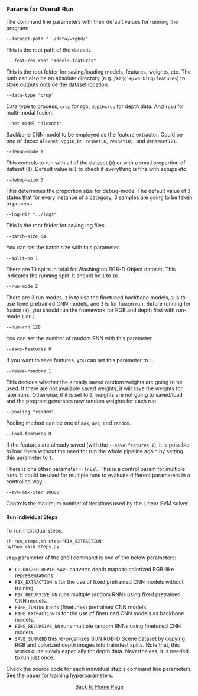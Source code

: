 ### Params for Overall Run
The command line parameters with their default values for running the program:<br/>
```
--dataset-path "../data/wrgbd/" 
```
This is the root path of the dataset. <br/>

```
 --features-root "models-features"
```
This is the root folder for saving/loading models, features, weights, etc. The
path can also be an absolute directory (e.g. `/kaggle/working/features`) to store
outputs outside the dataset location.<br/>

```
--data-type "crop" 
```
Data type to process, `crop` for rgb, `depthcrop` for depth data. And `rgbd` for multi-modal fusion. <br/>

```
--net-model "alexnet" 
```
Backbone CNN model to be employed as the feature extractor. Could be one of these: `alexnet`, `vgg16_bn`, `resnet50`, `resnet101`, and `densenet121`. <br/>

```
--debug-mode 1 
```
This controls to run with all of the dataset (`0`) or with a small proportion of dataset (`1`). Default value is `1` to check if everything is fine with setups etc.<br/>

```
--debug-size 3 
```
This determines the proportion size for debug-mode. The default value of `3` states that for every instance of a category, 3 samples are going to be taken to process.<br/>

```
--log-dir "../logs" 
```
This is the root folder for saving log files.<br/>

```
--batch-size 64 
```
You can set the batch size with this parameter.<br/>

```
--split-no 1 
```
There are 10 splits in total for Washington RGB-D Object dataset. This indicates the running split. It should be `1` to `10`.<br/>

```
--run-mode 2 
```
There are 3 run modes. `1` is to use the finetuned backbone models, `2` is to use fixed pretrained CNN models, and `3` is for fusion run. Before running for fusion (`3`), you should run the framework for RGB and depth first with run-mode `1` or `2`.<br/>

```
--num-rnn 128 
```
You can set the number of random RNN with this parameter.<br/>

```
--save-features 0 
```
If you want to save features, you can set this parameter to `1`.<br/>

```
--reuse-randoms 1 
```
This decides whether the already saved random weights are going to be used. If there are not available saved weights, it will save the weights for later runs. Otherwise, if it is set to `0`, weights are not going to saved/load and the program generates new random weights for each run.<br/>

```
--pooling "random"  
```
Pooling method can be one of `max`, `avg`, and `random`.<br/>

```
--load-features 0  
```
If the features are already saved (with the `--save-features 1`), it is possible to load them without the need for run the whole pipeline again by setting this parameter to `1`.<br/>

There is one other parameter `--trial`. This is a control param for multiple runs. It could be used for multiple runs to evaluate different parameters in a controlled way.

``` 
--svm-max-iter 10000
```
Controls the maximum number of iterations used by the Linear SVM solver.


#### Run Individual Steps
To run individual steps:<br/>
```
sh run_steps.sh step="FIX_EXTRACTION"
python main_steps.py
```
`step` parameter of the shell command is one of the below parameters: <br/>

- `COLORIZED_DEPTH_SAVE` converts depth maps to colorized RGB-like representations. <br/>
- `FIX_EXTRACTION` is for the use of fixed pretrained CNN models without training. <br/>
- `FIX_RECURSIVE_NN` runs multiple random RNNs using fixed pretrained CNN models. <br/>
- `FINE_TUNING` trains (finetunes) pretrained CNN models. <br/>
- `FINE_EXTRACTION` is for the use of finetuned CNN models as backbone models. <br/>
- `FINE_RECURSIVE_NN` runs multiple random RNNs using finetuned CNN models. <br/>
- `SAVE_SUNRGBD` this re-organizes SUN RGB-D Scene dataset by copying RGB and colorized depth images into train/test splits. Note that, this works quite slowly especially for depth data. Nevertheless, it is needed to run just once. <br/>

Check the source code for each individual step's command line parameters. See the paper for training hyperparameters.
<br/>

<p align="center">
      <a href="https://github.com/acaglayan/CNN_randRNN">Back to Home Page</a>
 </p>
